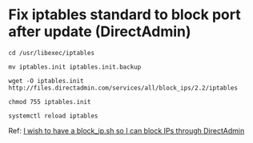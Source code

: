 # Fix iptables standard to block port after update (DirectAdmin)

`cd /usr/libexec/iptables`

`mv iptables.init iptables.init.backup`

`wget -O iptables.init http://files.directadmin.com/services/all/block_ips/2.2/iptables`

`chmod 755 iptables.init`

`systemctl reload iptables`

Ref: [I wish to have a block_ip.sh so I can block IPs through DirectAdmin](https://help.directadmin.com/item.php?id=380 "I wish to have a block_ip.sh so I can block IPs through DirectAdmin")